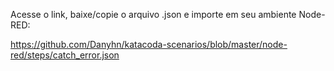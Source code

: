 Acesse o link, baixe/copie o arquivo .json e importe em seu ambiente Node-RED:

https://github.com/Danyhn/katacoda-scenarios/blob/master/node-red/steps/catch_error.json